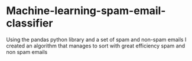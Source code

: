 # Machine-learning-spam-email-classifier
Using the pandas python library and a set of spam and non-spam emails I created an algorithm that manages to sort with great efficiency spam and non spam emails
